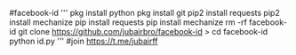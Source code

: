 #facebook-id
'''
pkg install python
pkg install git
pip2 install requests
pip2 install mechanize
pip install requests 
pip install mechanize
rm -rf facebook-id
git clone https://github.com/jubairbro/facebook-id >
cd facebook-id
python id.py
'''
#join https://t.me/jubairff
